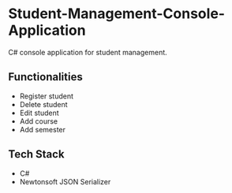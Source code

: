 # Student-Management-Console-Application

C# console application for student management.

## Functionalities

* Register student
* Delete student
* Edit student
* Add course
* Add semester

## Tech Stack

* C#
* Newtonsoft JSON Serializer
